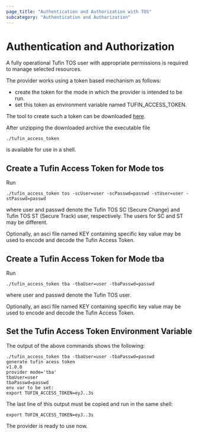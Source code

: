 ```yaml
---
page_title: "Authentication and Authorization with TOS"
subcategory: "Authentication and Authorization"
---
```


# Authentication and Authorization

A fully operational Tufin TOS user with appropriate permissions is required to manage selected resources.

The provider works using a token based mechanism as follows:

* create the token for the mode in which the provider is intended to be run.
* set this token as environment variable named TUFIN_ACCESS_TOKEN.

The tool to create such a token can be
downloaded [here](https://github.com/SCS-Tufin/terraform-provider-tos/tree/main/tufin_access_token).

After unzipping the downloaded archive the executable file

```shell
./tufin_access_token
```

is available for use in a shell.

## Create a Tufin Access Token for Mode tos

Run

```shell
./tufin_access_token tos -scUser=user -scPasswd=passwd -stUser=user -stPasswd=passwd
```

where user and passwd denote the Tufin TOS SC (Secure Change) and Tufin TOS ST (Secure Track) user, respectively.
The users for SC and ST may be different.

Optionally, an asci file named KEY containing specific key value may be used to encode and decode the Tufin Access Token. 

## Create a Tufin Access Token for Mode tba

Run

```shell
./tufin_access_token tba -tbaUser=user -tbaPasswd=passwd
```

where user and passwd denote the Tufin TOS user.

Optionally, an asci file named KEY containing specific key value may be used to encode and decode the Tufin Access Token.

## Set the Tufin Access Token Environment Variable

The output of the above commands shows the following:

```shell
./tufin_access_token tba -tbaUser=user -tbaPasswd=passwd
generate tufin acess token
v1.0.0
provider mode='tba'
tbaUser=user
tbaPasswd=passwd
env var to be set:
export TUFIN_ACCESS_TOKEN=eyJ..3s
```

The last line of this output must be copied and run in the same shell:

```shell
export TUFIN_ACCESS_TOKEN=eyJ..3s
```

The provider is ready to use now.


